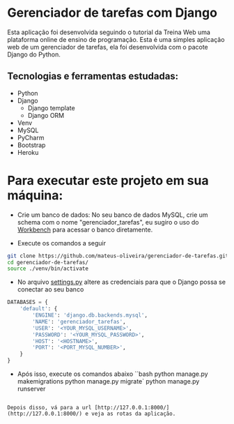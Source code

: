 # Gerenciador de tarefas com Django

Esta aplicação foi desenvolvida seguindo o tutorial da Treina Web uma plataforma online de ensino de programação. Esta é uma simples aplicação web de um gerenciador de tarefas, ela foi desenvolvida com o pacote Django do Python.

## Tecnologias e ferramentas estudadas:

* Python
* Django
    * Django template
    * Django ORM
* Venv
* MySQL
* PyCharm
* Bootstrap
* Heroku

# Para executar este projeto em sua máquina:

* Crie um banco de dados: No seu banco de dados MySQL, crie um schema com o nome "gerenciador_tarefas", eu sugiro o uso do [Workbench](https://dev.mysql.com/downloads/workbench/) para acessar o banco diretamente.

* Execute os comandos a seguir
```bash
git clone https://github.com/mateus-oliveira/gerenciador-de-tarefas.git
cd gerenciador-de-tarefas/
source ./venv/bin/activate
```
* No arquivo [settings.py](./gerenciador_tarefas/gerenciador_tarefas/settings.py) altere as credenciais para que o Django possa se conectar ao seu banco
```python
DATABASES = {
    'default': {
        'ENGINE': 'django.db.backends.mysql',
        'NAME': 'gerenciador_tarefas',
        'USER': '<YOUR_MYSQL_USERNAME>',
        'PASSWORD': '<YOUR_MYSQL_PASSWORD>',
        'HOST': '<HOSTNAME>',
        'PORT': '<PORT_MYSQL_NUMBER>',
    }
}
```

* Após isso, execute os comandos abaixo
``bash
python manage.py makemigrations
python manage.py migrate`
python manage.py runserver
```

Depois disso, vá para a url [http://127.0.0.1:8000/](http://127.0.0.1:8000/) e veja as rotas da aplicação.